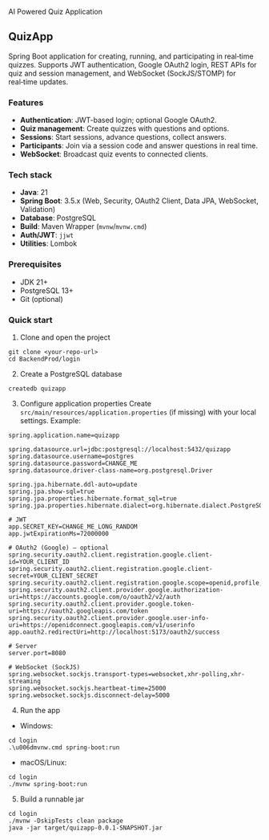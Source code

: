 AI Powered Quiz Application

## QuizApp

Spring Boot application for creating, running, and participating in real‑time quizzes. Supports JWT authentication, Google OAuth2 login, REST APIs for quiz and session management, and WebSocket (SockJS/STOMP) for real‑time updates.

### Features
- **Authentication**: JWT-based login; optional Google OAuth2.
- **Quiz management**: Create quizzes with questions and options.
- **Sessions**: Start sessions, advance questions, collect answers.
- **Participants**: Join via a session code and answer questions in real time.
- **WebSocket**: Broadcast quiz events to connected clients.

### Tech stack
- **Java**: 21
- **Spring Boot**: 3.5.x (Web, Security, OAuth2 Client, Data JPA, WebSocket, Validation)
- **Database**: PostgreSQL
- **Build**: Maven Wrapper (`mvnw`/`mvnw.cmd`)
- **Auth/JWT**: `jjwt`
- **Utilities**: Lombok


### Prerequisites
- JDK 21+
- PostgreSQL 13+
- Git (optional)

### Quick start
1) Clone and open the project
```
git clone <your-repo-url>
cd BackendProd/login
```

2) Create a PostgreSQL database
```
createdb quizapp
```

3) Configure application properties
Create `src/main/resources/application.properties` (if missing) with your local settings. Example:
```
spring.application.name=quizapp

spring.datasource.url=jdbc:postgresql://localhost:5432/quizapp
spring.datasource.username=postgres
spring.datasource.password=CHANGE_ME
spring.datasource.driver-class-name=org.postgresql.Driver

spring.jpa.hibernate.ddl-auto=update
spring.jpa.show-sql=true
spring.jpa.properties.hibernate.format_sql=true
spring.jpa.properties.hibernate.dialect=org.hibernate.dialect.PostgreSQLDialect

# JWT
app.SECRET_KEY=CHANGE_ME_LONG_RANDOM
app.jwtExpirationMs=72000000

# OAuth2 (Google) – optional
spring.security.oauth2.client.registration.google.client-id=YOUR_CLIENT_ID
spring.security.oauth2.client.registration.google.client-secret=YOUR_CLIENT_SECRET
spring.security.oauth2.client.registration.google.scope=openid,profile,email
spring.security.oauth2.client.provider.google.authorization-uri=https://accounts.google.com/o/oauth2/v2/auth
spring.security.oauth2.client.provider.google.token-uri=https://oauth2.googleapis.com/token
spring.security.oauth2.client.provider.google.user-info-uri=https://openidconnect.googleapis.com/v1/userinfo
app.oauth2.redirectUri=http://localhost:5173/oauth2/success

# Server
server.port=8080

# WebSocket (SockJS)
spring.websocket.sockjs.transport-types=websocket,xhr-polling,xhr-streaming
spring.websocket.sockjs.heartbeat-time=25000
spring.websocket.sockjs.disconnect-delay=5000
```

4) Run the app
- Windows:
```
cd login
.\u006dmvnw.cmd spring-boot:run
```
- macOS/Linux:
```
cd login
./mvnw spring-boot:run
```

5) Build a runnable jar
```
cd login
./mvnw -DskipTests clean package
java -jar target/quizapp-0.0.1-SNAPSHOT.jar
```


